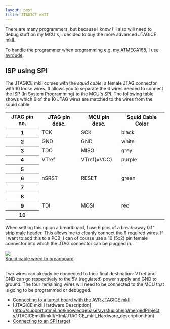 ```yaml
---
layout: post
title: JTAGICE mkII
---
```


There are many programmers, but because I know I'll also will need to debug
stuff on my MCU's, I decided to buy the more advanced JTAGICE mkII.

To handle the programmer when programming e.g. my [ATMEGA168](ATMEGA168.html),
I use [avrdude](Avrdude.html).

## ISP using SPI

The JTAGICE mkII comes with the *squid cable*, a female JTAG connector with 10
loose wires. It allows you to separate the 6 wires needed to connect the
[ISP](http://en.wikipedia.org/wiki/In-System_Programming) (In System
Programming) to the MCU's
[SPI](http://en.wikipedia.org/wiki/Serial_Peripheral_Interface_Bus). The
following table shows which 6 of the 10 JTAG wires are matched to the wires
from the squid cable:

<table class="info">
  <tr class="header">
    <th>JTAG pin no.</th>
    <th>JTAG pin desc.</th>
    <th>MCU pin desc.</th>
    <th>Squid Cable Color</th>
  </tr>
  <tr><th>1</th>  <td>TCK</td>    <td>SCK</td>         <td>black</td></tr>
  <tr><th>2</th>  <td>GND</td>    <td>GND</td>         <td>white</td></tr>
  <tr><th>3</th>  <td>TDO</td>    <td>MISO</td>        <td>grey</td></tr>
  <tr><th>4</th>  <td>VTref</td>  <td>VTref(=VCC)</td> <td>purple</td></tr>
  <tr><th>5</th>  <td>&nbsp;</td> <td>&nbsp;</td>      <td>&nbsp;</td></tr>
  <tr><th>6</th>  <td>nSRST</td>  <td>RESET</td>       <td>green</td></tr>
  <tr><th>7</th>  <td>&nbsp;</td> <td>&nbsp;</td>      <td>&nbsp;</td></tr>
  <tr><th>8</th>  <td>&nbsp;</td> <td>&nbsp;</td>      <td>&nbsp;</td></tr>
  <tr><th>9</th>  <td>TDI</td>    <td>MOSI</td>        <td>red</td></tr>
  <tr><th>10</th> <td>&nbsp;</td> <td>&nbsp;</td>      <td>&nbsp;</td></tr>
</table>

When setting this up on a breadboard, I use 6 pins of a break-away 0.1" strip
male header. This allows me to cleanly connect the 6 required wires. If I want
to add this to a PCB, I can of course use a 10 (5x2) pin female connector into
which the JTAG connector can be plugged in.

<div class="thumb left">
  <a href="images/full/squid_cable.jpg" target="_blank">
    <img src="images/thumb/squid_cable.jpg"><br>
    Squid cable wired to breadboard
  </a>
</div>

<br clear="both">

Two wires can already be connected to their final destination: VTref and GND
can go respectively to the 5V (regulated) power supply and GND to ground. The
four remaining wires will need to be connected to the MCU that is going to be
programmed or debugged.

* [Connecting to a target board with the AVR JTAGICE
  mkII](http://www.atmel.com/Images/doc2562.pdf)
* [JTAGICE mkII Hardware
  Description](http://support.atmel.no/knowledgebase/avrstudiohelp/mergedProject
  s/JTAGICEmkII/mkII/Html/JTAGICE_mkII_Hardware_description.htm)
* [Connecting to an SPI
  target](http://www.atmel.no/webdoc/jtagicemkii/jtagicemkii.connecting_spi.html
  )
